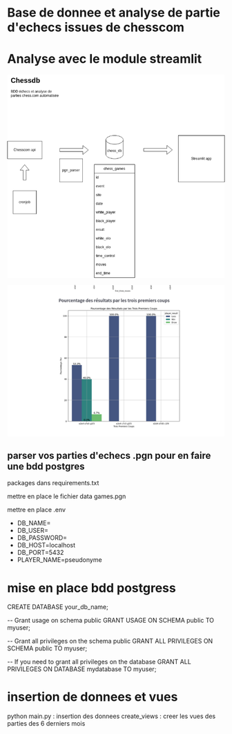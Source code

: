 
# Base de donnee et analyse de partie d'echecs issues de chesscom
# Analyse avec le module streamlit

![Alt text](chessdb.png "project structure")


![Alt text](analyse.png "Analyse")
## parser vos parties d'echecs .pgn pour en faire une bdd postgres
packages dans requirements.txt

mettre en place le fichier data
    games.pgn

mettre en place .env
    <ul>
    <li>DB_NAME=</li>
    <li>DB_USER=</li>
    <li>DB_PASSWORD=</li>
    <li>DB_HOST=localhost</li>
    <li>DB_PORT=5432</li>
    <li>PLAYER_NAME=pseudonyme</li>
    </ul>

# mise en place bdd postgress
CREATE DATABASE your_db_name;

-- Grant usage on schema public
GRANT USAGE ON SCHEMA public TO myuser;

-- Grant all privileges on the schema public
GRANT ALL PRIVILEGES ON SCHEMA public TO myuser;

-- If you need to grant all privileges on the database
GRANT ALL PRIVILEGES ON DATABASE mydatabase TO myuser;

# insertion de donnees et vues

python main.py : insertion des donnees
create_views : creer les vues des parties des 6 derniers mois
